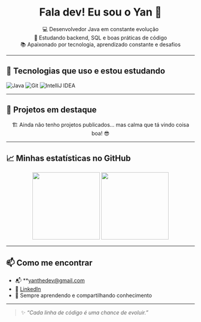 <h1 align="center">Fala dev! Eu sou o Yan 👋</h1>

<p align="center">
  💻 Desenvolvedor Java em constante evolução <br>
  🚀 Estudando backend, SQL e boas práticas de código <br>
  📚 Apaixonado por tecnologia, aprendizado constante e desafios <br>
</p>

---

## 🚀 Tecnologias que uso e estou estudando

![Java](https://img.shields.io/badge/Java-ED8B00?style=for-the-badge&logo=java&logoColor=white)
![Git](https://img.shields.io/badge/Git-F05032?style=for-the-badge&logo=git&logoColor=white)
![IntelliJ IDEA](https://img.shields.io/badge/IDE-IntelliJ-black?style=for-the-badge&logo=intellijidea)

---

## 📂 Projetos em destaque

<p align="center">
  🏗️ Ainda não tenho projetos publicados... mas calma que tá vindo coisa boa! 😎
</p>

---

## 📈 Minhas estatísticas no GitHub

<p align="center">
  <img height="180em" src="https://github-readme-stats.vercel.app/api?username=Yanthedev&show_icons=true&theme=radical"/>
  <img height="180em" src="https://github-readme-stats.vercel.app/api/top-langs/?username=Yanthedev&layout=compact&langs_count=7&theme=radical"/>
</p>

---

## 📫 Como me encontrar

- 📬 **yanthedev@gmail.com
- 💼 [LinkedIn](https://www.linkedin.com/in/yan-ferreira/)
- 🧠 Sempre aprendendo e compartilhando conhecimento

---

> ✨ *“Cada linha de código é uma chance de evoluir.”*

